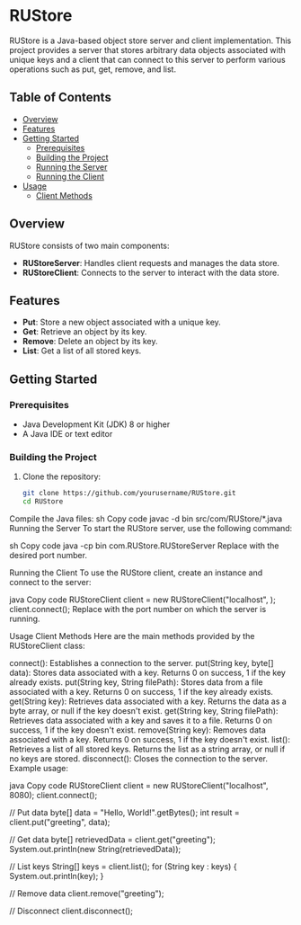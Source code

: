 # RUStore

RUStore is a Java-based object store server and client implementation. This project provides a server that stores arbitrary data objects associated with unique keys and a client that can connect to this server to perform various operations such as put, get, remove, and list.

## Table of Contents

- [Overview](#overview)
- [Features](#features)
- [Getting Started](#getting-started)
  - [Prerequisites](#prerequisites)
  - [Building the Project](#building-the-project)
  - [Running the Server](#running-the-server)
  - [Running the Client](#running-the-client)
- [Usage](#usage)
  - [Client Methods](#client-methods)

## Overview

RUStore consists of two main components:
- **RUStoreServer**: Handles client requests and manages the data store.
- **RUStoreClient**: Connects to the server to interact with the data store.

## Features

- **Put**: Store a new object associated with a unique key.
- **Get**: Retrieve an object by its key.
- **Remove**: Delete an object by its key.
- **List**: Get a list of all stored keys.

## Getting Started

### Prerequisites

- Java Development Kit (JDK) 8 or higher
- A Java IDE or text editor

### Building the Project

1. Clone the repository:
   ```sh
   git clone https://github.com/yourusername/RUStore.git
   cd RUStore
Compile the Java files:
sh
Copy code
javac -d bin src/com/RUStore/*.java
Running the Server
To start the RUStore server, use the following command:

sh
Copy code
java -cp bin com.RUStore.RUStoreServer <port>
Replace <port> with the desired port number.

Running the Client
To use the RUStore client, create an instance and connect to the server:

java
Copy code
RUStoreClient client = new RUStoreClient("localhost", <port>);
client.connect();
Replace <port> with the port number on which the server is running.

Usage
Client Methods
Here are the main methods provided by the RUStoreClient class:

connect(): Establishes a connection to the server.
put(String key, byte[] data): Stores data associated with a key. Returns 0 on success, 1 if the key already exists.
put(String key, String filePath): Stores data from a file associated with a key. Returns 0 on success, 1 if the key already exists.
get(String key): Retrieves data associated with a key. Returns the data as a byte array, or null if the key doesn't exist.
get(String key, String filePath): Retrieves data associated with a key and saves it to a file. Returns 0 on success, 1 if the key doesn't exist.
remove(String key): Removes data associated with a key. Returns 0 on success, 1 if the key doesn't exist.
list(): Retrieves a list of all stored keys. Returns the list as a string array, or null if no keys are stored.
disconnect(): Closes the connection to the server.
Example usage:

java
Copy code
RUStoreClient client = new RUStoreClient("localhost", 8080);
client.connect();

// Put data
byte[] data = "Hello, World!".getBytes();
int result = client.put("greeting", data);

// Get data
byte[] retrievedData = client.get("greeting");
System.out.println(new String(retrievedData));

// List keys
String[] keys = client.list();
for (String key : keys) {
    System.out.println(key);
}

// Remove data
client.remove("greeting");

// Disconnect
client.disconnect();
